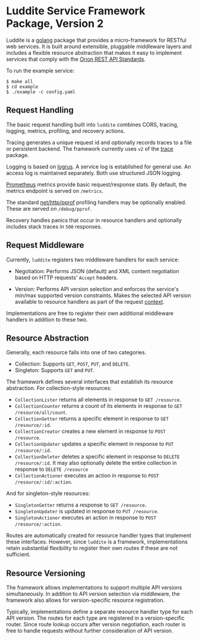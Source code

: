 # Luddite Service Framework Package, Version 2

Luddite is a [golang][golang] package that provides a micro-framework for
RESTful web services. It is built around extensible, pluggable middleware layers
and includes a flexible resource abstraction that makes it easy to implement
services that comply with the [Orion REST API Standards][apistds].

[golang]: http://golang.org/
[apistds]: https://github.com/SpirentOrion/orion-api/blob/master/doc/api/api-standards.md

To run the example service:

    $ make all
    $ cd example
    $ ./example -c config.yaml

## Request Handling

The basic request handling built into `luddite` combines CORS, tracing, logging,
metrics, profiling, and recovery actions.

Tracing generates a unique request id and optionally records traces to a file or
persistent backend. The framework currently uses `v2` of the
[trace](https://github.com/SpirentOrion/trace/tree/v2) package.

Logging is based on [logrus](https://github.com/sirupsen/logrus). A service log
is established for general use. An access log is maintained separately. Both use
structured JSON logging.

[Prometheus](https://prometheus.io/) metrics provide basic request/response
stats. By default, the metrics endpoint is served on `/metrics`.

The standard [net/http/pprof](https://golang.org/pkg/net/http/pprof/) profiling
handlers may be optionally enabled. These are served on `/debug/pprof`.

Recovery handles panics that occur in resource handlers and optionally includes
stack traces in `500` responses.

## Request Middleware

Currently, `luddite` registers two middleware handlers for each service:

* Negotiation: Performs JSON (default) and XML content negotiation
  based on HTTP requests' `Accept` headers.

* Version: Performs API version selection and enforces the service's min/max
  supported version constraints.  Makes the selected API version available
  to resource handlers as part of the request [context][context].

[context]: http://blog.golang.org/context

Implementations are free to register their own additional middleware handlers in
addition to these two.

## Resource Abstraction

Generally, each resource falls into one of two categories.

* Collection: Supports `GET`, `POST`, `PUT`, and `DELETE`.
* Singleton: Supports `GET` and `PUT`.

The framework defines several interfaces that establish its resource
abstraction. For collection-style resources:

* `CollectionLister` returns all elements in response to `GET /resource`.
* `CollectionCounter` returns a count of its elements in response to `GET /resource/all/count`.
* `CollectionGetter` returns a specific element in response to `GET /resource/:id`.
* `CollectionCreator` creates a new element in response to `POST /resource`.
* `CollectionUpdater` updates a specific element in response to `PUT /resource/:id`.
* `CollectionDeleter` deletes a specific element in response to `DELETE /resource/:id`.
  It may also optionally delete the entire collection in response to `DELETE /resource`
* `CollectionActioner` executes an action in response to `POST /resource/:id/:action`.

And for singleton-style resources:

* `SingletonGetter` returns a response to `GET /resource`.
* `SingletonUpdater` is updated in response to `PUT /resource`.
* `SingletonActioner` executes an action in response to `POST /resource/:action`.

Routes are automatically created for resource handler types that implement these
interfaces. However, since `luddite` is a framework, implementations retain
substantial flexibility to register their own routes if these are not
sufficient.

## Resource Versioning

The framework allows implementations to support multiple API versions
simultaneously. In addition to API version selection via middleware, the
framework also allows for version-specific resource registration.

Typically, implementations define a separate resource handler type for each API
version. The routes for each type are registered in a version-specific router.
Since route lookup occurs after version negotiation, each router is free to
handle requests without further consideration of API version.
